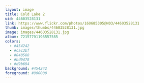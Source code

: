 ```yaml
---
layout: image
title: Cold Lake 2
uid: 44603528131
link: https://www.flickr.com/photos/160685305@N03/44603528131
thumb: images/thumbs/44603528131.jpg
image: images/44603528131.jpg
album: 72157701193557585
colors: 
  - #454242
  - #cac3bf
  - #848588
  - #bd9478
  - #d9b694
background: #454242
foreground: #000000
---
```


